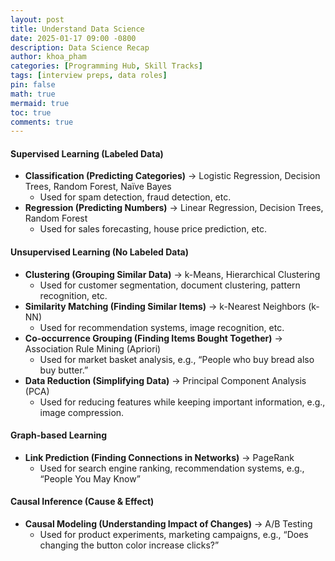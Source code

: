 ```yaml
---
layout: post
title: Understand Data Science
date: 2025-01-17 09:00 -0800
description: Data Science Recap
author: khoa_pham
categories: [Programming Hub, Skill Tracks]
tags: [interview preps, data roles]
pin: false
math: true
mermaid: true
toc: true
comments: true
---
```


#### Supervised Learning (Labeled Data)
* **Classification (Predicting Categories)** → Logistic Regression, Decision Trees, Random Forest, Naïve Bayes
    * Used for spam detection, fraud detection, etc.
* **Regression (Predicting Numbers)** → Linear Regression, Decision Trees, Random Forest
    * Used for sales forecasting, house price prediction, etc.

#### Unsupervised Learning (No Labeled Data)
* **Clustering (Grouping Similar Data)** → k-Means, Hierarchical Clustering  
    * Used for customer segmentation, document clustering, pattern recognition, etc.
* **Similarity Matching (Finding Similar Items)** → k-Nearest Neighbors (k-NN)  
    * Used for recommendation systems, image recognition, etc.
* **Co-occurrence Grouping (Finding Items Bought Together)** → Association Rule Mining (Apriori)  
    * Used for market basket analysis, e.g., “People who buy bread also buy butter.”
* **Data Reduction (Simplifying Data)** → Principal Component Analysis (PCA)  
    * Used for reducing features while keeping important information, e.g., image compression.

#### Graph-based Learning
* **Link Prediction (Finding Connections in Networks)** → PageRank  
    * Used for search engine ranking, recommendation systems, e.g., “People You May Know”

#### Causal Inference (Cause & Effect)
* **Causal Modeling (Understanding Impact of Changes)** → A/B Testing  
    * Used for product experiments, marketing campaigns, e.g., “Does changing the button color increase clicks?”
